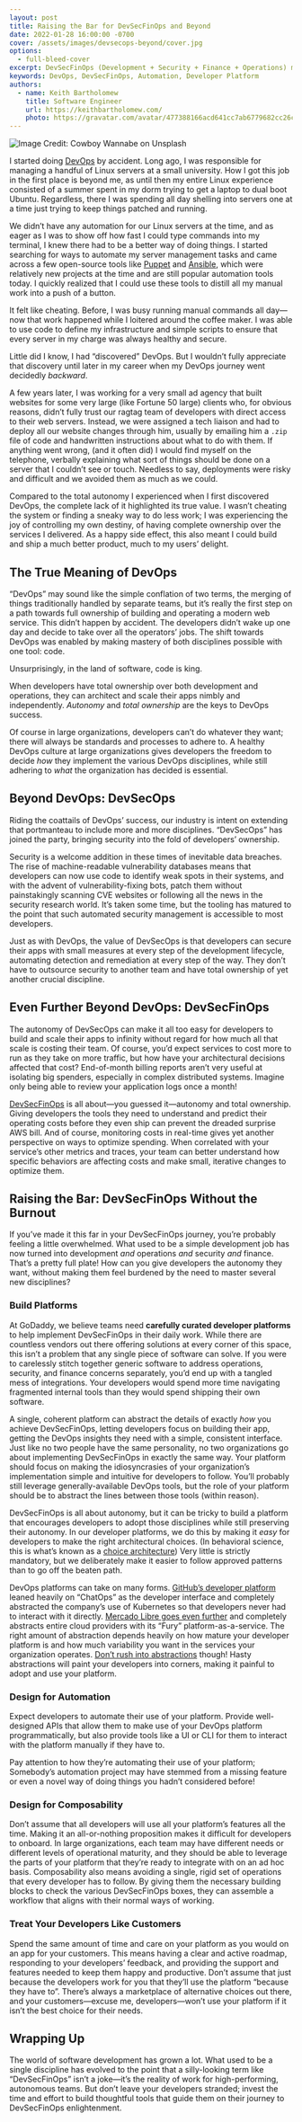 ```yaml
---
layout: post
title: Raising the Bar for DevSecFinOps and Beyond
date: 2022-01-28 16:00:00 -0700
cover: /assets/images/devsecops-beyond/cover.jpg
options:
  - full-bleed-cover
excerpt: DevSecFinOps (Development + Security + Finance + Operations) means developers are accountable for more and more disciplines related to the services they build. Organizations can ease this burden by building internal developer platforms that prioritize the developer experience.
keywords: DevOps, DevSecFinOps, Automation, Developer Platform
authors:
  - name: Keith Bartholomew
    title: Software Engineer
    url: https://keithbartholomew.com/
    photo: https://gravatar.com/avatar/477388166acd641cc7ab6779682cc26c?s=400
---
```


![Image Credit: Cowboy Wannabe on Unsplash]({{site.baseurl}}/assets/images/raising-the-bar-for-devsecops-beyond/cover.jpg)

I started doing [DevOps] by accident. Long ago, I was responsible for managing a
handful of Linux servers at a small university. How I got this job in the first
place is beyond me, as until then my entire Linux experience consisted of a
summer spent in my dorm trying to get a laptop to dual boot Ubuntu. Regardless,
there I was spending all day shelling into servers one at a time just trying to
keep things patched and running.

We didn’t have any automation for our Linux servers at the time, and as eager as
I was to show off how fast I could type commands into my terminal, I knew there
had to be a better way of doing things. I started searching for ways to automate
my server management tasks and came across a few open-source tools like [Puppet]
and [Ansible], which were relatively new projects at the time and are still
popular automation tools today. I quickly realized that I could use these tools
to distill all my manual work into a push of a button.

It felt like cheating. Before, I was busy running manual commands all day—now
that work happened while I loitered around the coffee maker. I was able to use
code to define my infrastructure and simple scripts to ensure that every server
in my charge was always healthy and secure.

Little did I know, I had “discovered” DevOps. But I wouldn’t fully appreciate
that discovery until later in my career when my DevOps journey went decidedly
_backward_.

A few years later, I was working for a very small ad agency that built websites
for some very large (like Fortune 50 large) clients who, for obvious reasons,
didn’t fully trust our ragtag team of developers with direct access to their web
servers. Instead, we were assigned a tech liaison and had to deploy all our
website changes through him, usually by emailing him a `.zip` file of code and
handwritten instructions about what to do with them. If anything went wrong,
(and it often did) I would find myself on the telephone, verbally explaining
what sort of things should be done on a server that I couldn’t see or touch.
Needless to say, deployments were risky and difficult and we avoided them as
much as we could.

Compared to the total autonomy I experienced when I first discovered DevOps, the
complete lack of it highlighted its true value. I wasn’t cheating the system or
finding a sneaky way to do less work; I was experiencing the joy of controlling
my own destiny, of having complete ownership over the services I delivered. As a
happy side effect, this also meant I could build and ship a much better product,
much to my users’ delight.

## The True Meaning of DevOps

“DevOps” may sound like the simple conflation of two terms, the merging of
things traditionally handled by separate teams, but it’s really the first step
on a path towards full ownership of building and operating a modern web service.
This didn’t happen by accident. The developers didn’t wake up one day and decide
to take over all the operators’ jobs. The shift towards DevOps was enabled by
making mastery of both disciplines possible with one tool: code.

Unsurprisingly, in the land of software, code is king.

When developers have total ownership over both development and operations, they
can architect and scale their apps nimbly and independently. _Autonomy_ and
_total ownership_ are the keys to DevOps success.

Of course in large organizations, developers can’t do whatever they want; there
will always be standards and processes to adhere to. A healthy DevOps culture at
large organizations gives developers the freedom to decide _how_ they implement
the various DevOps disciplines, while still adhering to _what_ the organization
has decided is essential.

## Beyond DevOps: DevSecOps

Riding the coattails of DevOps’ success, our industry is intent on extending
that portmanteau to include more and more disciplines. “DevSecOps” has joined
the party, bringing security into the fold of developers’ ownership.

Security is a welcome addition in these times of inevitable data breaches. The
rise of machine-readable vulnerability databases means that developers can now
use code to identify weak spots in their systems, and with the advent of
vulnerability-fixing bots, patch them without painstakingly scanning CVE
websites or following all the news in the security research world. It’s taken
some time, but the tooling has matured to the point that such automated security
management is accessible to most developers.

Just as with DevOps, the value of DevSecOps is that developers can secure their
apps with small measures at every step of the development lifecycle, automating
detection and remediation at every step of the way. They don’t have to outsource
security to another team and have total ownership of yet another crucial
discipline.

## Even Further Beyond DevOps: DevSecFinOps

The autonomy of DevSecOps can make it all too easy for developers to build and
scale their apps to infinity without regard for how much all that scale is
costing their team. Of course, you’d expect services to cost more to run as they
take on more traffic, but how have your architectural decisions affected that
cost? End-of-month billing reports aren’t very useful at isolating big spenders,
especially in complex distributed systems. Imagine only being able to review
your application logs once a month!

[DevSecFinOps] is all about—you guessed it—autonomy and total ownership. Giving
developers the tools they need to understand and predict their operating costs
before they even ship can prevent the dreaded surprise AWS bill. And of course,
monitoring costs in real-time gives yet another perspective on ways to optimize
spending. When correlated with your service’s other metrics and traces, your
team can better understand how specific behaviors are affecting costs and make
small, iterative changes to optimize them.

## Raising the Bar: DevSecFinOps Without the Burnout

If you’ve made it this far in your DevSecFinOps journey, you’re probably feeling
a little overwhelmed. What used to be a simple development job has now turned
into development _and_ operations _and_ security _and_ finance. That’s a pretty
full plate! How can you give developers the autonomy they want, without
making them feel burdened by the need to master several new disciplines?

### Build Platforms

At GoDaddy, we believe teams need **carefully curated developer platforms** to
help implement DevSecFinOps in their daily work. While there are countless
vendors out there offering solutions at every corner of this space, this isn’t a
problem that any single piece of software can solve. If you were to carelessly
stitch together generic software to address operations, security, and finance
concerns separately, you’d end up with a tangled mess of integrations. Your
developers would spend more time navigating fragmented internal tools than they
would spend shipping their own software.

A single, coherent platform can abstract the details of exactly _how_ you
achieve DevSecFinOps, letting developers focus on building their app, getting
the DevOps insights they need with a simple, consistent interface. Just like no
two people have the same personality, no two organizations go about implementing
DevSecFinOps in exactly the same way. Your platform should focus on making the
idiosyncrasies of your organization’s implementation simple and intuitive for
developers to follow. You’ll probably still leverage generally-available DevOps
tools, but the role of your platform should be to abstract the lines between
those tools (within reason).

DevSecFinOps is all about autonomy, but it can be tricky to build a platform
that encourages developers to adopt those disciplines while still preserving
their autonomy. In our developer platforms, we do this by making it _easy_ for
developers to make the right architectural choices. (In behavioral science, this
is what’s known as a [choice architecture][choice-architecture]) Very little is
strictly mandatory, but we deliberately make it easier to follow approved
patterns than to go off the beaten path.

DevOps platforms can take on many forms. [GitHub’s developer platform][github-idp]
leaned heavily on “ChatOps” as the developer interface and completely
abstracted the company’s use of Kubernetes so that developers never had to
interact with it directly. [Mercado Libre goes even further][mercado-libre-platform]
and completely abstracts entire cloud providers with its “Fury”
platform-as-a-service. The right amount of abstraction depends heavily on how
mature your developer platform is and how much variability you want in the
services your organization operates.
[Don’t rush into abstractions][avoid-hasty-abstractions] though! Hasty
abstractions will paint your developers into corners, making it painful to adopt
and use your platform.

### Design for Automation

Expect developers to automate their use of your platform. Provide well-designed
APIs that allow them to make use of your DevOps platform programmatically, but
also provide tools like a UI or CLI for them to interact with the platform
manually if they have to.

Pay attention to how they’re automating their use of your platform; Somebody’s
automation project may have stemmed from a missing feature or even a novel way
of doing things you hadn’t considered before!

### Design for Composability

Don’t assume that all developers will use all your platform’s features all the
time. Making it an all-or-nothing proposition makes it difficult for developers
to onboard. In large organizations, each team may have different needs or
different levels of operational maturity, and they should be able to leverage
the parts of your platform that they’re ready to integrate with on an ad hoc
basis. Composability also means avoiding a single, rigid set of operations that
every developer has to follow. By giving them the necessary building blocks to
check the various DevSecFinOps boxes, they can assemble a workflow that aligns
with their normal ways of working.

### Treat Your Developers Like Customers

Spend the same amount of time and care on your platform as you would on an app
for your customers. This means having a clear and active roadmap, responding to
your developers’ feedback, and providing the support and features needed to keep
them happy and productive. Don’t assume that just because the
developers work for you that they’ll use the platform “because they have to”.
There’s always a marketplace of alternative choices out there, and your
customers—excuse me, developers—won’t use your platform if it isn’t the best
choice for their needs.

## Wrapping Up

The world of software development has grown a lot. What used to be a single
discipline has evolved to the point that a silly-looking term like
“DevSecFinOps” isn’t a joke—it’s the reality of work for high-performing,
autonomous teams. But don’t leave your developers stranded; invest the time and
effort to build thoughtful tools that guide them on their journey to
DevSecFinOps enlightenment.

[DevOps]: https://aws.amazon.com/devops/what-is-devops/
[Puppet]: https://puppet.com/
[Ansible]: https://www.ansible.com/
[DevSecFinOps]: https://aws.amazon.com/blogs/enterprise-strategy/introducing-finops-excuse-me-devsecfinbizops/
[choice-architecture]: https://medium.com/10x-curiosity/helping-people-make-better-choices-nudge-theory-and-choice-architecture-431a3a40b688
[github-idp]: https://humanitec.com/blog/jason-warner-why-github-built-their-own-internal-developer-platform
[mercado-libre-platform]: https://www.youtube.com/watch?v=He5_ie1cPKg
[avoid-hasty-abstractions]: https://kentcdodds.com/blog/aha-programming